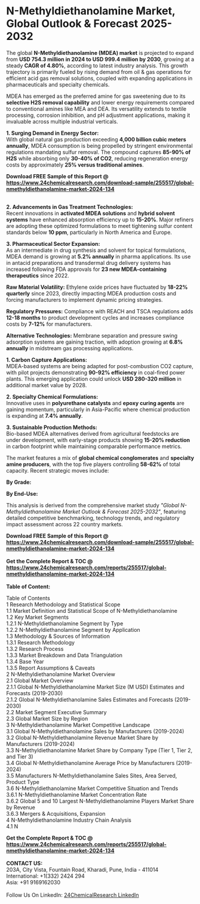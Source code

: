<h1>N-Methyldiethanolamine Market, Global Outlook &amp; Forecast 2025-2032</h1><p>The global <strong>N-Methyldiethanolamine (MDEA) market</strong> is projected to expand from <strong>USD 754.3 million in 2024 to USD 999.4 million by 2030</strong>, growing at a steady <strong>CAGR of 4.80%</strong>, according to latest industry analysis. This growth trajectory is primarily fueled by rising demand from oil &amp; gas operations for efficient acid gas removal solutions, coupled with expanding applications in pharmaceuticals and specialty chemicals.</p><p>MDEA has emerged as the preferred amine for gas sweetening due to its <strong>selective H2S removal capability</strong> and lower energy requirements compared to conventional amines like MEA and DEA. Its versatility extends to textile processing, corrosion inhibition, and pH adjustment applications, making it invaluable across multiple industrial verticals.</p><p><strong>1. Surging Demand in Energy Sector:</strong><br>
With global natural gas production exceeding <strong>4,000 billion cubic meters annually</strong>, MDEA consumption is being propelled by stringent environmental regulations mandating sulfur removal. The compound captures <strong>85-90% of H2S</strong> while absorbing only <strong>30-40% of CO2</strong>, reducing regeneration energy costs by approximately <strong>25% versus traditional amines</strong>.</p><div><b>Download FREE Sample of this Report @ 
            <a href="https://www.24chemicalresearch.com/download-sample/255517/global-nmethyldiethanolamine-market-2024-134">
            https://www.24chemicalresearch.com/download-sample/255517/global-nmethyldiethanolamine-market-2024-134</a></b></div><br><p><strong>2. Advancements in Gas Treatment Technologies:</strong><br>
Recent innovations in <strong>activated MDEA solutions</strong> and <strong>hybrid solvent systems</strong> have enhanced absorption efficiency up to <strong>15-20%</strong>. Major refiners are adopting these optimized formulations to meet tightening sulfur content standards below <strong>10 ppm</strong>, particularly in North America and Europe.</p><p><strong>3. Pharmaceutical Sector Expansion:</strong><br>
As an intermediate in drug synthesis and solvent for topical formulations, MDEA demand is growing at <strong>5.2% annually</strong> in pharma applications. Its use in antacid preparations and transdermal drug delivery systems has increased following FDA approvals for <strong>23 new MDEA-containing therapeutics</strong> since 2022.</p><p><strong>Raw Material Volatility:</strong> Ethylene oxide prices have fluctuated by <strong>18-22% quarterly</strong> since 2023, directly impacting MDEA production costs and forcing manufacturers to implement dynamic pricing strategies.</p><p><strong>Regulatory Pressures:</strong> Compliance with REACH and TSCA regulations adds <strong>12-18 months</strong> to product development cycles and increases compliance costs by <strong>7-12%</strong> for manufacturers.</p><p><strong>Alternative Technologies:</strong> Membrane separation and pressure swing adsorption systems are gaining traction, with adoption growing at <strong>6.8% annually</strong> in midstream gas processing applications.</p><p><strong>1. Carbon Capture Applications:</strong><br>
MDEA-based systems are being adapted for post-combustion CO2 capture, with pilot projects demonstrating <strong>90-92% efficiency</strong> in coal-fired power plants. This emerging application could unlock <strong>USD 280-320 million</strong> in additional market value by 2028.</p><p><strong>2. Specialty Chemical Formulations:</strong><br>
Innovative uses in <strong>polyurethane catalysts</strong> and <strong>epoxy curing agents</strong> are gaining momentum, particularly in Asia-Pacific where chemical production is expanding at <strong>7.4% annually</strong>.</p><p><strong>3. Sustainable Production Methods:</strong><br>
Bio-based MDEA alternatives derived from agricultural feedstocks are under development, with early-stage products showing <strong>15-20% reduction</strong> in carbon footprint while maintaining comparable performance metrics.</p><p>The market features a mix of <strong>global chemical conglomerates</strong> and <strong>specialty amine producers</strong>, with the top five players controlling <strong>58-62%</strong> of total capacity. Recent strategic moves include:</p><p><strong>By Grade:</strong></p><p><strong>By End-Use:</strong></p><p>This analysis is derived from the comprehensive market study <em>"Global N-Methyldiethanolamine Market Outlook &amp; Forecast 2025-2032"</em>, featuring detailed competitive benchmarking, technology trends, and regulatory impact assessment across 22 country markets.</p><div><b>Download FREE Sample of this Report @ 
            <a href="https://www.24chemicalresearch.com/download-sample/255517/global-nmethyldiethanolamine-market-2024-134">
            https://www.24chemicalresearch.com/download-sample/255517/global-nmethyldiethanolamine-market-2024-134</a></b></div><br><div><b>Get the Complete Report & TOC @ 
            <a href="https://www.24chemicalresearch.com/reports/255517/global-nmethyldiethanolamine-market-2024-134">
            https://www.24chemicalresearch.com/reports/255517/global-nmethyldiethanolamine-market-2024-134</a></b></div><br>
            <b>Table of Content:</b><p>Table of Contents<br />
1 Research Methodology and Statistical Scope<br />
1.1 Market Definition and Statistical Scope of N-Methyldiethanolamine<br />
1.2 Key Market Segments<br />
1.2.1 N-Methyldiethanolamine Segment by Type<br />
1.2.2 N-Methyldiethanolamine Segment by Application<br />
1.3 Methodology & Sources of Information<br />
1.3.1 Research Methodology<br />
1.3.2 Research Process<br />
1.3.3 Market Breakdown and Data Triangulation<br />
1.3.4 Base Year<br />
1.3.5 Report Assumptions & Caveats<br />
2 N-Methyldiethanolamine Market Overview<br />
2.1 Global Market Overview<br />
2.1.1 Global N-Methyldiethanolamine Market Size (M USD) Estimates and Forecasts (2019-2030)<br />
2.1.2 Global N-Methyldiethanolamine Sales Estimates and Forecasts (2019-2030)<br />
2.2 Market Segment Executive Summary<br />
2.3 Global Market Size by Region<br />
3 N-Methyldiethanolamine Market Competitive Landscape<br />
3.1 Global N-Methyldiethanolamine Sales by Manufacturers (2019-2024)<br />
3.2 Global N-Methyldiethanolamine Revenue Market Share by Manufacturers (2019-2024)<br />
3.3 N-Methyldiethanolamine Market Share by Company Type (Tier 1, Tier 2, and Tier 3)<br />
3.4 Global N-Methyldiethanolamine Average Price by Manufacturers (2019-2024)<br />
3.5 Manufacturers N-Methyldiethanolamine Sales Sites, Area Served, Product Type<br />
3.6 N-Methyldiethanolamine Market Competitive Situation and Trends<br />
3.6.1 N-Methyldiethanolamine Market Concentration Rate<br />
3.6.2 Global 5 and 10 Largest N-Methyldiethanolamine Players Market Share by Revenue<br />
3.6.3 Mergers & Acquisitions, Expansion<br />
4 N-Methyldiethanolamine Industry Chain Analysis<br />
4.1 N</p><div><b>Get the Complete Report & TOC @ 
            <a href="https://www.24chemicalresearch.com/reports/255517/global-nmethyldiethanolamine-market-2024-134">
            https://www.24chemicalresearch.com/reports/255517/global-nmethyldiethanolamine-market-2024-134</a></b></div><br><b>CONTACT US:</b><br>
            203A, City Vista, Fountain Road, Kharadi, Pune, India - 411014<br>
            International: +1(332) 2424 294<br>
            Asia: +91 9169162030 <br><br>
            Follow Us On LinkedIn: <a href="https://www.linkedin.com/company/24chemicalresearch/">24ChemicalResearch LinkedIn</a>